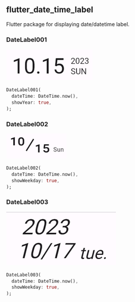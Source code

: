 flutter_date_time_label
-----

Flutter package for displaying date/datetime label.

### DateLabel001

![](doc/date_label_001.png)

```dart
DateLabel001(
  dateTime: DateTime.now(),
  showYear: true,
);
```

### DateLabel002

![](doc/date_label_002.png)

```dart
DateLabel002(
  dateTime: DateTime.now(),
  showWeekday: true,
);
```

### DateLabel003

![](doc/date_label_003.png)

```dart
DateLabel003(
  dateTime: DateTime.now(),
  showWeekday: true,
);
```

